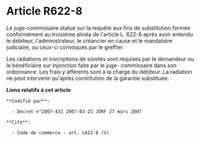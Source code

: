 # Article R622-8

Le juge-commissaire statue sur la requête aux fins de substitution formée conformément au troisième alinéa de l'article L.
622-8 après avoir entendu le débiteur, l'administrateur, le créancier en cause et le mandataire judiciaire, ou ceux-ci
convoqués par le greffier. 

Les radiations et inscriptions de sûretés sont requises par le demandeur ou le bénéficiaire sur injonction faite par le juge-
commissaire dans son ordonnance. Les frais y afférents sont à la charge du débiteur. La radiation ne peut intervenir qu'après
constitution de la garantie substituée.

**Liens relatifs à cet article**

	**Codifié par**:

	  - Décret n°2007-431 2007-03-25 JORF 27 mars 2007

	**Cite**:

	  - Code de commerce - art. L622-8 (V)
